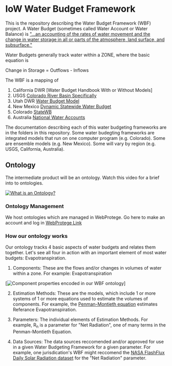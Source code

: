 # IoW Water Budget Framework

This is the repository describing the Water Budget Framework (WBF) project. A Water Budget (sometimes called Water Account or Water Balance) is ["...an accounting of the rates of water movement and the change in water storage in all or parts of the atmosphere, land surface, and subsurface."](https://water.usgs.gov/watercensus/AdHocComm/Background/WaterBudgets-FoundationsforEffectiveWater-ResourcesandEnvironmentalManagement.pdf)

Water Budgets generally track water within a ZONE, where the basic equation is 

Change in Storage = Outflows - Inflows

The WBF is a mapping of

1. California DWR [Water Budget Handbook With or Without Models]
2. USGS [Colorado River Basin Specifically](https://www.usgs.gov/mission-areas/water-resources/science/colorado-river-basin-focus-area-study?qt-science_center_objects=0#qt-science_center_objects)
3. Utah DWR [Water Budget Model](https://www.westernstateswater.org/utah-division-of-water-resources-water-budget-program-methods-description/)
4. New Mexico [Dynamic Statewide Water Budget](https://nmwrri.nmsu.edu/new-mexico-dynamic-statewide-water-budget/)
5. Colorado [StateWB](https://www.colorado.gov/pacific/cdss/statewb)
6. Australia [National Water Accounts](http://www.bom.gov.au/water/nwa/2018/)

The documentation describing each of this water budgeting frameworks are in the folders in this repository. Some water budegting frameworks are integrated models that run on one computer program (e.g. Colorado). Some are ensemble models (e.g. New Mexico). Some will vary by region (e.g. USGS, California, Australia).

## Ontology

The intermediate product will be an ontology. Watch this video for a brief into to ontologies.

[![What is an Ontology?](https://i.ytimg.com/vi/jfUPLuPL3Ho/hqdefault.jpg)](https://www.youtube.com/watch?v=jfUPLuPL3Ho-Y "What is an Ontology")

### Ontology Management
We host ontologies which are managed in WebProtege. Go here to make an account and log in [WebProtege Link](https://webprotege.stanford.edu)


### How our ontology works

Our ontology tracks 4 basic aspects of water budgets and relates them together. Let's see all four in action with an important element of most water budgets: Evapotranspiration.

1. Components: These are the flows and/or changes in volumes of water within a zone. For example: Evapotranspiration

[![Component properties encoded in our WBF ontology](https://raw.githubusercontent.com/internetofwater/waterbudgetframework/master/Blank%20Diagram.png)]

2. Estimation Methods: These are the models, which include 1 or more systems of 1 or more equations used to estimate the volumes of components. For example, the [Penman-Montieth equation](http://www.fao.org/3/X0490E/x0490e06.htm) estimates Referance Evapotranspiration.

3. Parameters: The individual elements of Estimation Methods. For example, R<sub>n</sub>  is a parameter for "Net Radiation", one of many terms in the Penman-Montieth Equation.

4. Data Sources: The data sources reccomended and/or approved for use in a given Water Budgeting Framework for a given parameter. For example, one jurisdication's WBF might reccomend the [NASA FlashFlux Daily Solar Radiation dataset](https://neo.sci.gsfc.nasa.gov/view.php?datasetId=CERES_NETFLUX_D&date=2019-12-01) for the "Net Radiation" parameter.
